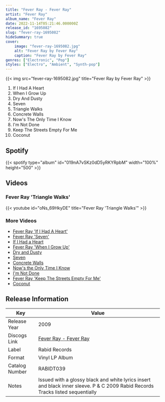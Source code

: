 ```yaml
---
title: "Fever Ray - Fever Ray"
artist: "Fever Ray"
album_name: "Fever Ray"
date: 2022-11-14T05:21:46.000000Z
release_id: "1695082"
slug: "fever-ray-1695082"
hideSummary: true
cover:
    image: "fever-ray-1695082.jpg"
    alt: "Fever Ray by Fever Ray"
    caption: "Fever Ray by Fever Ray"
genres: ["Electronic", "Pop"]
styles: ["Electro", "Ambient", "Synth-pop"]
---
```


{{< img src="fever-ray-1695082.jpg" title="Fever Ray by Fever Ray" >}}

<!-- section break -->

1. If I Had A Heart
2. When I Grow Up
3. Dry And Dusty
4. Seven
5. Triangle Walks
6. Concrete Walls
7. Now's The Only Time I Know
8. I'm Not Done
9. Keep The Streets Empty For Me
10. Coconut

<!-- section break -->


## Spotify
{{< spotify type="album" id="019nA7vSKz0dD5yRKYRpbM" width="100%" height="500" >}}



## Videos
### Fever Ray 'Triangle Walks'
{{< youtube id="oNs_69HkyDE" title="Fever Ray 'Triangle Walks'" >}}<br>

### More Videos

- [Fever Ray 'If I Had A Heart'](https://www.youtube.com/watch?v=EBAzlNJonO8)
- [Fever Ray 'Seven'](https://www.youtube.com/watch?v=aX07gCjT7dA)
- [If I Had a Heart](https://www.youtube.com/watch?v=hTYQCTfUOiE)
- [Fever Ray 'When I Grow Up'](https://www.youtube.com/watch?v=4F-CpE73o2M)
- [Dry and Dusty](https://www.youtube.com/watch?v=cAZgtZHFVA4)
- [Seven](https://www.youtube.com/watch?v=Cx3x5TEU7pI)
- [Concrete Walls](https://www.youtube.com/watch?v=TpTJeHWGelk)
- [Now's the Only Time I Know](https://www.youtube.com/watch?v=WLiaqoGMYH8)
- [I'm Not Done](https://www.youtube.com/watch?v=q_b1wKLkgZA)
- [Fever Ray 'Keep The Streets Empty For Me'](https://www.youtube.com/watch?v=jWFb5z3kUSQ)
- [Coconut](https://www.youtube.com/watch?v=ESUHd93d3Bo)


## Release Information
|  Key           | Value                                                |
| ---------------| ---------------------------------------------------- |
| Release Year   | 2009                                   |
| Discogs Link   | [Fever Ray - Fever Ray](https://www.discogs.com/release/1695082-Fever-Ray-Fever-Ray) |
| Label          | Rabid Records |
| Format         | Vinyl LP Album |
| Catalog Number | RABIDT039 |
| Notes | Issued with a glossy black and white lyrics insert and black inner sleeve.  P & C 2009 Rabid Records  Tracks listed sequentially |